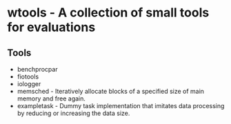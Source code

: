 # wtools - A collection of small tools for evaluations

## Tools

* benchprocpar
* fiotools
* iologger
* memsched - Iteratively allocate blocks of a specified size of main memory and free again.
* exampletask - Dummy task implementation that imitates data processing by reducing or increasing the data size.

